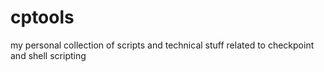 # cptools
my personal collection of scripts and technical stuff related to checkpoint and shell scripting 
